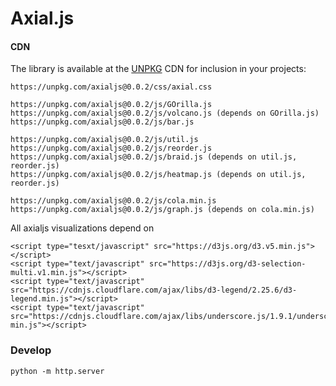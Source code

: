 # Axial.js


#### CDN

The library is available at the [UNPKG](https://unpkg.com/axialjs@0.0.2/) CDN for inclusion in your projects:
```
https://unpkg.com/axialjs@0.0.2/css/axial.css

https://unpkg.com/axialjs@0.0.2/js/GOrilla.js
https://unpkg.com/axialjs@0.0.2/js/volcano.js (depends on GOrilla.js)
https://unpkg.com/axialjs@0.0.2/js/bar.js

https://unpkg.com/axialjs@0.0.2/js/util.js
https://unpkg.com/axialjs@0.0.2/js/reorder.js
https://unpkg.com/axialjs@0.0.2/js/braid.js (depends on util.js, reorder.js)
https://unpkg.com/axialjs@0.0.2/js/heatmap.js (depends on util.js, reorder.js)

https://unpkg.com/axialjs@0.0.2/js/cola.min.js
https://unpkg.com/axialjs@0.0.2/js/graph.js (depends on cola.min.js)
```

All axialjs visualizations depend on

```
<script type="tesxt/javascript" src="https://d3js.org/d3.v5.min.js"></script>
<script type="text/javascript" src="https://d3js.org/d3-selection-multi.v1.min.js"></script>
<script type="text/javascript" src="https://cdnjs.cloudflare.com/ajax/libs/d3-legend/2.25.6/d3-legend.min.js"></script>
<script type="text/javascript" src="https://cdnjs.cloudflare.com/ajax/libs/underscore.js/1.9.1/underscore-min.js"></script>
```


### Develop

```
python -m http.server
```
